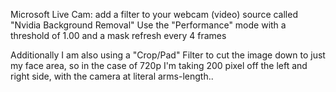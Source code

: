 Microsoft Live Cam: 
add a filter to your webcam (video) source called "Nvidia Background Removal" 
Use the "Performance" mode with a threshold of 1.00 and a mask refresh every 4 frames

Additionally I am also using a "Crop/Pad" Filter to cut the image down to just my face area, so in the case of 720p I'm taking 200 pixel off the left and right side, with the camera at literal arms-length..